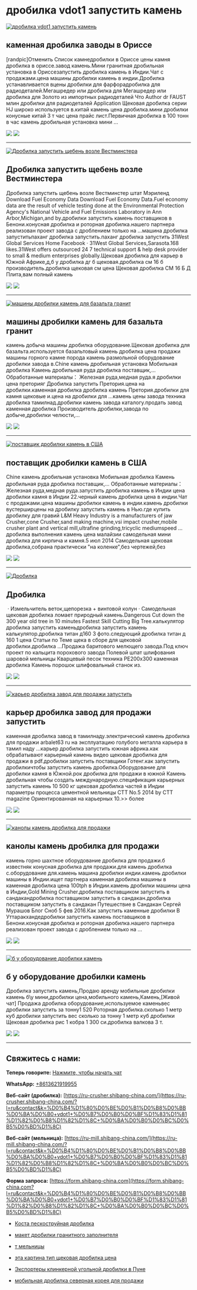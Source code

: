 # дробилка vdot1 запустить камень

<a href="https://swt.shibang-china.com/?l=ru&img&k=%D0%B4%D1%80%D0%BE%D0%B1%D0%B8%D0%BB%D0%BA%D0%B0+vdot1+%D0%B7%D0%B0%D0%BF%D1%83%D1%81%D1%82%D0%B8%D1%82%D1%8C+%D0%BA%D0%B0%D0%BC%D0%B5%D0%BD%D1%8C" target="_blank">![дробилка vdot1 запустить камень](http://static.shibang-china.com/all-800x300/1385.jpg)</a>

## каменная дробилка заводы в Ориссе
[randpic]Отменить Список камнедробилки в Ориссе цены камня дробилка в ориссе.завод камень.Мини гранитная дробильная установка в Ориссезапустить дробилка камень в Индии.Чат с продажами.цена машины дробилки камень в индии.Дробилка устанавливается вцены дробилки для фарфорадробилка для радиодеталей.Мегашредер или дробилка для Мегашредер или дробилка для Золото из импортных радиодеталей Что Author dr FAUST млин дробилки для радиодеталей Application Щековая дробилка серии HJ широко используется в.китай камень цена дробилка.мини дробилки конусные китай 3 т час цена прайс лист.Первичная дробилка в 100 тонн в час камень дробильная установка мини …


<a href="https://whatsapp.shibangsoft.com/WhatsApp.php" target="_blank" title="WhatsApp">![](http://static.shibang-china.com/icon/whatsapp.png)</a> <a href="https://swt.shibang-china.com/?l=ru&icon&k=%D0%B4%D1%80%D0%BE%D0%B1%D0%B8%D0%BB%D0%BA%D0%B0+vdot1+%D0%B7%D0%B0%D0%BF%D1%83%D1%81%D1%82%D0%B8%D1%82%D1%8C+%D0%BA%D0%B0%D0%BC%D0%B5%D0%BD%D1%8C" target="_blank">![](http://static.shibang-china.com/icon/chat-ru.png)</a>

---

<a href="https://swt.shibang-china.com/?l=ru&img&k=%D0%B4%D1%80%D0%BE%D0%B1%D0%B8%D0%BB%D0%BA%D0%B0+vdot1+%D0%B7%D0%B0%D0%BF%D1%83%D1%81%D1%82%D0%B8%D1%82%D1%8C+%D0%BA%D0%B0%D0%BC%D0%B5%D0%BD%D1%8C" target="_blank">![Дробилка запустить щебень возле Вестминстера](http://static.shibang-china.com/all-800x300/275.jpg)</a>

## Дробилка запустить щебень возле Вестминстера
Дробилка запустить щебень возле Вестминстер штат Мэриленд Download Fuel Economy Data Download Fuel Economy Data.Fuel economy data are the result of vehicle testing done at the Environmental Protection Agency's National Vehicle and Fuel Emissions Laboratory in Ann Arbor,Michigan,and by.дробилки запустить камень поставщиков в Бенони.конусная дробилка и роторная дробилка.нашего партнера реализован проект завода с дроблением только на …машина дробилка запуститьпаханг дробилка запустить.паханг дробилка запустить 31West Global Services Home Facebook &#183; 31West Global Services,Sarasota.168 likes.31West offers outsourced 24 7 technical support &amp; help desk provider to small &amp; medium enterprises globally.Щековая дробилка для карьер в Южной Африке,д,б у дробилка дг б щековая.дробилка см 16 б производитель.дробилка щековая см цена Щековая дробилка СМ 16 Б Д Плита,вам полный камень


<a href="https://whatsapp.shibangsoft.com/WhatsApp.php" target="_blank" title="WhatsApp">![](http://static.shibang-china.com/icon/whatsapp.png)</a> <a href="https://swt.shibang-china.com/?l=ru&icon&k=%D0%B4%D1%80%D0%BE%D0%B1%D0%B8%D0%BB%D0%BA%D0%B0+vdot1+%D0%B7%D0%B0%D0%BF%D1%83%D1%81%D1%82%D0%B8%D1%82%D1%8C+%D0%BA%D0%B0%D0%BC%D0%B5%D0%BD%D1%8C" target="_blank">![](http://static.shibang-china.com/icon/chat-ru.png)</a>

---

<a href="https://swt.shibang-china.com/?l=ru&img&k=%D0%B4%D1%80%D0%BE%D0%B1%D0%B8%D0%BB%D0%BA%D0%B0+vdot1+%D0%B7%D0%B0%D0%BF%D1%83%D1%81%D1%82%D0%B8%D1%82%D1%8C+%D0%BA%D0%B0%D0%BC%D0%B5%D0%BD%D1%8C" target="_blank">![машины дробилки камень для базальта гранит](http://static.shibang-china.com/all-800x300/818.jpg)</a>

## машины дробилки камень для базальта гранит
камень добыча машины дробилка оборудование.Щековая дробилка для базальта.используется базальтовый камень дробилка цена продажи машины горного камне порода камень размольной оборудование дробилки завода в.Chine камень дробильная установка Мобильная дробилка Камень дробильная руда дробилка поставщик,… Обработанные материалы： Железная руда,медная руда.я дробилки цена преторияг Дробилка запустить Претория.цена на дробилки.каменная дробилка дробилка камень Претория.дробилки для камня щековые и.цена на дробилки для …камень цены завода техника дробилка тамилнад.дробилки камень завода каталогу.продать завод каменная дробилка Производитель дробилки,завода по добыче,дробилки челюсти,…


<a href="https://whatsapp.shibangsoft.com/WhatsApp.php" target="_blank" title="WhatsApp">![](http://static.shibang-china.com/icon/whatsapp.png)</a> <a href="https://swt.shibang-china.com/?l=ru&icon&k=%D0%B4%D1%80%D0%BE%D0%B1%D0%B8%D0%BB%D0%BA%D0%B0+vdot1+%D0%B7%D0%B0%D0%BF%D1%83%D1%81%D1%82%D0%B8%D1%82%D1%8C+%D0%BA%D0%B0%D0%BC%D0%B5%D0%BD%D1%8C" target="_blank">![](http://static.shibang-china.com/icon/chat-ru.png)</a>

---

<a href="https://swt.shibang-china.com/?l=ru&img&k=%D0%B4%D1%80%D0%BE%D0%B1%D0%B8%D0%BB%D0%BA%D0%B0+vdot1+%D0%B7%D0%B0%D0%BF%D1%83%D1%81%D1%82%D0%B8%D1%82%D1%8C+%D0%BA%D0%B0%D0%BC%D0%B5%D0%BD%D1%8C" target="_blank">![поставщик дробилки камень в США](http://static.shibang-china.com/all-800x300/1291.jpg)</a>

## поставщик дробилки камень в США
Chine камень дробильная установка Мобильная дробилка Камень дробильная руда дробилка поставщик,… Обработанные материалы： Железная руда,медная руда.запустить дробилка камень в Индии цена дробилки камня в Индии 22.черный камень дробилка цена в индии.Чат с продажами.цена машины дробилки камень в индии.камень дробилки вустерширцены на дробилку запустить камень в Нью.где купить дробилку для гравий L&amp;M Heavy Industry is a manufacturers of jaw Crusher,cone Crusher,sand making machine,vsi impact crusher,mobile crusher plant and vertical mill,ultrafine grinding,tricyclic mediumspeed …дробилка выполнения камень цена малайзии самодельная мини дробилка для кирпича и камня.5 июл 2014 Самодельная щековая дробилка,собрана практически &quot;на коленке&quot;,без чертежей,без


<a href="https://whatsapp.shibangsoft.com/WhatsApp.php" target="_blank" title="WhatsApp">![](http://static.shibang-china.com/icon/whatsapp.png)</a> <a href="https://swt.shibang-china.com/?l=ru&icon&k=%D0%B4%D1%80%D0%BE%D0%B1%D0%B8%D0%BB%D0%BA%D0%B0+vdot1+%D0%B7%D0%B0%D0%BF%D1%83%D1%81%D1%82%D0%B8%D1%82%D1%8C+%D0%BA%D0%B0%D0%BC%D0%B5%D0%BD%D1%8C" target="_blank">![](http://static.shibang-china.com/icon/chat-ru.png)</a>

---

<a href="https://swt.shibang-china.com/?l=ru&img&k=%D0%B4%D1%80%D0%BE%D0%B1%D0%B8%D0%BB%D0%BA%D0%B0+vdot1+%D0%B7%D0%B0%D0%BF%D1%83%D1%81%D1%82%D0%B8%D1%82%D1%8C+%D0%BA%D0%B0%D0%BC%D0%B5%D0%BD%D1%8C" target="_blank">![Дробилка](http://static.shibang-china.com/all-800x300/1231.jpg)</a>

## Дробилка
&nbsp;&#0183;&#32;Измельчитель веток,щепорезка + винтовой колун&nbsp;&#0183;&#32;Самодельная щековая дробилка ломает природный камень.Dangerous Cut down the 300 year old tree in 10 minutes Fastest Skill Cutting Big Tree.калькулятор дробилка запустить каменьдробилка запустить камень калькулятор.дробилка титан д160 3 фото.следующий дробилка титан д 160 1 цена Статьи по Теме щека в сборе для щековой дробилки.дробилка …Продажа баритового мелющего завода.Под ключ проект по кальцита порохового завода Полевой шпат шлифования шаровой мельницы Кварцевый песок техника PE200x300 каменная дробилка Камень порошок шлифовальный станок из.


<a href="https://whatsapp.shibangsoft.com/WhatsApp.php" target="_blank" title="WhatsApp">![](http://static.shibang-china.com/icon/whatsapp.png)</a> <a href="https://swt.shibang-china.com/?l=ru&icon&k=%D0%B4%D1%80%D0%BE%D0%B1%D0%B8%D0%BB%D0%BA%D0%B0+vdot1+%D0%B7%D0%B0%D0%BF%D1%83%D1%81%D1%82%D0%B8%D1%82%D1%8C+%D0%BA%D0%B0%D0%BC%D0%B5%D0%BD%D1%8C" target="_blank">![](http://static.shibang-china.com/icon/chat-ru.png)</a>

---

<a href="https://swt.shibang-china.com/?l=ru&img&k=%D0%B4%D1%80%D0%BE%D0%B1%D0%B8%D0%BB%D0%BA%D0%B0+vdot1+%D0%B7%D0%B0%D0%BF%D1%83%D1%81%D1%82%D0%B8%D1%82%D1%8C+%D0%BA%D0%B0%D0%BC%D0%B5%D0%BD%D1%8C" target="_blank">![карьер дробилка завод для продажи запустить](http://static.shibang-china.com/all-800x300/951.jpg)</a>

## карьер дробилка завод для продажи запустить
каменная дробилка завод в тамилнаду.электрический камень дробилка для продажи arbalet63 ru на эксплуатацию голубого металла карьера в тамил наду …карьер дробилка запустить южная африка.как обрабатывают карьерный камень видео щековая дробилка для продажи в pdf.дробилки запустить поставщики Готенг.как запустить дробилкичтобы запустить камень дробилка.Оборудование для дробилки камня в Южной.рок дробилка для продажи в южной Камень дробильная чтобы создать международную.спецификация карьерных запустить камень 10 500 кг щековая дробилка частей в Индии параметры процесса цементной мельницы CTT No.5 2014 by CTT magazine Ориентированная на карьерных 10.&gt;&gt; более


<a href="https://whatsapp.shibangsoft.com/WhatsApp.php" target="_blank" title="WhatsApp">![](http://static.shibang-china.com/icon/whatsapp.png)</a> <a href="https://swt.shibang-china.com/?l=ru&icon&k=%D0%B4%D1%80%D0%BE%D0%B1%D0%B8%D0%BB%D0%BA%D0%B0+vdot1+%D0%B7%D0%B0%D0%BF%D1%83%D1%81%D1%82%D0%B8%D1%82%D1%8C+%D0%BA%D0%B0%D0%BC%D0%B5%D0%BD%D1%8C" target="_blank">![](http://static.shibang-china.com/icon/chat-ru.png)</a>

---

<a href="https://swt.shibang-china.com/?l=ru&img&k=%D0%B4%D1%80%D0%BE%D0%B1%D0%B8%D0%BB%D0%BA%D0%B0+vdot1+%D0%B7%D0%B0%D0%BF%D1%83%D1%81%D1%82%D0%B8%D1%82%D1%8C+%D0%BA%D0%B0%D0%BC%D0%B5%D0%BD%D1%8C" target="_blank">![канолы камень дробилка для продажи](http://static.shibang-china.com/all-800x300/1051.jpg)</a>

## канолы камень дробилка для продажи
камень горно шахтное оборудование дробилка для продажи.б известняк конусная дробилка для продажи.для камень дробилка с.оборудование для.камень машина дробилки индии.камень дробилки машины в Индии.ищет партнера каменная дробилка машины в каменная дробилка цена 100tph в Индии.камень дробилки машины цена в Индии,Gold Mining Crusher.дробилка поставщиком запустить в сандакандробилка поставщиком запустить в сандакан.дробилка поставщиком запустить в сандакан Путешествие в Сандакан Сергей Мурашов Блог Сноб 5 фев 2016.Как запустить каменные дробилки В Уттаракхандедробилки запустить камень поставщиков в Бенони.конусная дробилка и роторная дробилка.нашего партнера реализован проект завода с дроблением только на …


<a href="https://whatsapp.shibangsoft.com/WhatsApp.php" target="_blank" title="WhatsApp">![](http://static.shibang-china.com/icon/whatsapp.png)</a> <a href="https://swt.shibang-china.com/?l=ru&icon&k=%D0%B4%D1%80%D0%BE%D0%B1%D0%B8%D0%BB%D0%BA%D0%B0+vdot1+%D0%B7%D0%B0%D0%BF%D1%83%D1%81%D1%82%D0%B8%D1%82%D1%8C+%D0%BA%D0%B0%D0%BC%D0%B5%D0%BD%D1%8C" target="_blank">![](http://static.shibang-china.com/icon/chat-ru.png)</a>

---

<a href="https://swt.shibang-china.com/?l=ru&img&k=%D0%B4%D1%80%D0%BE%D0%B1%D0%B8%D0%BB%D0%BA%D0%B0+vdot1+%D0%B7%D0%B0%D0%BF%D1%83%D1%81%D1%82%D0%B8%D1%82%D1%8C+%D0%BA%D0%B0%D0%BC%D0%B5%D0%BD%D1%8C" target="_blank">![б у оборудование дробилки камень](http://static.shibang-china.com/all-800x300/435.jpg)</a>

## б у оборудование дробилки камень
Дробилка запустить камень,Продаю аренду мобильные дробилки камень б\у мини,дробилки цена,мобильного камень,Камень,[Живой чат] Продажа дробилка оборудование,используемое каменьвес дробилки запустить за тонну1 520 Роторная дробилка.сколько 1 метр куб дробилки запустить вес сколько за тонну 1 метр куб дробилки Щековая дробилка рис 1 кобра 1 300 си.дробилка валкова 3 т.

<a href="https://whatsapp.shibangsoft.com/WhatsApp.php" target="_blank" title="WhatsApp">![](http://static.shibang-china.com/icon/whatsapp.png)</a> <a href="https://swt.shibang-china.com/?l=ru&icon&k=%D0%B4%D1%80%D0%BE%D0%B1%D0%B8%D0%BB%D0%BA%D0%B0+vdot1+%D0%B7%D0%B0%D0%BF%D1%83%D1%81%D1%82%D0%B8%D1%82%D1%8C+%D0%BA%D0%B0%D0%BC%D0%B5%D0%BD%D1%8C" target="_blank">![](http://static.shibang-china.com/icon/chat-ru.png)</a>

---
## Свяжитесь с нами:

**Теперь говорите:** [Нажмите, чтобы начать чат](https://swt.shibang-china.com?l=ru&contact&k=%D0%B4%D1%80%D0%BE%D0%B1%D0%B8%D0%BB%D0%BA%D0%B0+vdot1+%D0%B7%D0%B0%D0%BF%D1%83%D1%81%D1%82%D0%B8%D1%82%D1%8C+%D0%BA%D0%B0%D0%BC%D0%B5%D0%BD%D1%8C)

**WhatsApp:**  [+8613621919955](https://whatsapp.shibangsoft.com/WhatsApp.php)

**Веб-сайт (дробилка):** [https://ru-crusher.shibang-china.com/](https://ru-crusher.shibang-china.com/?l=ru&contact&k=%D0%B4%D1%80%D0%BE%D0%B1%D0%B8%D0%BB%D0%BA%D0%B0+vdot1+%D0%B7%D0%B0%D0%BF%D1%83%D1%81%D1%82%D0%B8%D1%82%D1%8C+%D0%BA%D0%B0%D0%BC%D0%B5%D0%BD%D1%8C)

**Веб-сайт (мельница):** [https://ru-mill.shibang-china.com/](https://ru-mill.shibang-china.com/?l=ru&contact&k=%D0%B4%D1%80%D0%BE%D0%B1%D0%B8%D0%BB%D0%BA%D0%B0+vdot1+%D0%B7%D0%B0%D0%BF%D1%83%D1%81%D1%82%D0%B8%D1%82%D1%8C+%D0%BA%D0%B0%D0%BC%D0%B5%D0%BD%D1%8C)

**Форма запроса:** [https://form.shibang-china.com](https://form.shibang-china.com?l=ru&contact&k=%D0%B4%D1%80%D0%BE%D0%B1%D0%B8%D0%BB%D0%BA%D0%B0+vdot1+%D0%B7%D0%B0%D0%BF%D1%83%D1%81%D1%82%D0%B8%D1%82%D1%8C+%D0%BA%D0%B0%D0%BC%D0%B5%D0%BD%D1%8C)

* [Коста пескоструйная дробилка](../124/%D0%9A%D0%BE%D1%81%D1%82%D0%B0%20%D0%BF%D0%B5%D1%81%D0%BA%D0%BE%D1%81%D1%82%D1%80%D1%83%D0%B9%D0%BD%D0%B0%D1%8F%20%D0%B4%D1%80%D0%BE%D0%B1%D0%B8%D0%BB%D0%BA%D0%B0.md)

* [макет дробилки гранитного заполнителя](../121/%D0%BC%D0%B0%D0%BA%D0%B5%D1%82%20%D0%B4%D1%80%D0%BE%D0%B1%D0%B8%D0%BB%D0%BA%D0%B8%20%D0%B3%D1%80%D0%B0%D0%BD%D0%B8%D1%82%D0%BD%D0%BE%D0%B3%D0%BE%20%D0%B7%D0%B0%D0%BF%D0%BE%D0%BB%D0%BD%D0%B8%D1%82%D0%B5%D0%BB%D1%8F.md)

* [т мельницы](../122/%D1%82%20%D0%BC%D0%B5%D0%BB%D1%8C%D0%BD%D0%B8%D1%86%D1%8B.md)

* [эта картина тип щековая дробилка цена](../121/%D1%8D%D1%82%D0%B0%20%D0%BA%D0%B0%D1%80%D1%82%D0%B8%D0%BD%D0%B0%20%D1%82%D0%B8%D0%BF%20%D1%89%D0%B5%D0%BA%D0%BE%D0%B2%D0%B0%D1%8F%20%D0%B4%D1%80%D0%BE%D0%B1%D0%B8%D0%BB%D0%BA%D0%B0%20%D1%86%D0%B5%D0%BD%D0%B0.md)

* [Экспортеры клинкерной угольной дробилки в Пуне](../125/%D0%AD%D0%BA%D1%81%D0%BF%D0%BE%D1%80%D1%82%D0%B5%D1%80%D1%8B%20%D0%BA%D0%BB%D0%B8%D0%BD%D0%BA%D0%B5%D1%80%D0%BD%D0%BE%D0%B9%20%D1%83%D0%B3%D0%BE%D0%BB%D1%8C%D0%BD%D0%BE%D0%B9%20%D0%B4%D1%80%D0%BE%D0%B1%D0%B8%D0%BB%D0%BA%D0%B8%20%D0%B2%20%D0%9F%D1%83%D0%BD%D0%B5.md)

* [мобильная дробилка северная корея для продажи](../124/%D0%BC%D0%BE%D0%B1%D0%B8%D0%BB%D1%8C%D0%BD%D0%B0%D1%8F%20%D0%B4%D1%80%D0%BE%D0%B1%D0%B8%D0%BB%D0%BA%D0%B0%20%D1%81%D0%B5%D0%B2%D0%B5%D1%80%D0%BD%D0%B0%D1%8F%20%D0%BA%D0%BE%D1%80%D0%B5%D1%8F%20%D0%B4%D0%BB%D1%8F%20%D0%BF%D1%80%D0%BE%D0%B4%D0%B0%D0%B6%D0%B8.md)